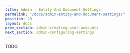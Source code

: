 ```yaml
---
title: Admin - Entity And Document Settings
permalink: "/docs/admin-entity-and-document-settings/"
position: 28
layout: docs
prev_section: admin-creating-user-accounts
next_section: admin-configuring-settings
---
```


TODO

